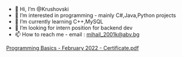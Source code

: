 - 👋 Hi, I’m @Krushovski
- 👀 I’m interested in programming - mainly C#,Java,Python projects
- 🌱 I’m currently learning C++,MySQL
- 💞️ I’m looking for intern position for backend dev 
- 📫 How to reach me - email : mihail_2001k@abv.bg

<!---
Krushovski/Krushovski is a ✨ special ✨ repository because its `README.md` (this file) appears on your GitHub profile.
You can click the Preview link to take a look at your changes.
--->
[Programming Basics - February 2022 - Certificate.pdf](https://github.com/Krushovski/Krushovski/files/14451502/Programming.Basics.-.February.2022.-.Certificate.pdf)
